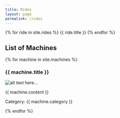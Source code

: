 ```yaml
---
title: Rides
layout: page
permalink: /rides
---
```


{% for ride in site.rides %}
{{ ride.title }} 
{% endfor %}

<h2>List of Machines</h2>
{% for machine in site.machines %}
    <!-- DO SOMETHING -->
    <h3>{{ machine.title }}</h3>
    <p><img src="{{ machine.image }}" alt="alt text here..." /></p>
    <p>{{ machine.content }}</p>
    <p>Category: {{ machine.category }}</p>
{% endfor %}

